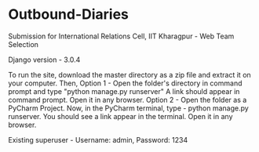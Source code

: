 # Outbound-Diaries

Submission for International Relations Cell, IIT Kharagpur - Web Team Selection

Django version - 3.0.4

To run the site, download the master directory as a zip file and extract it on your computer.
Then,
Option 1 - Open the folder's directory in command prompt and type "python manage.py runserver"
           A link should appear in command prompt. Open it in any browser.
Option 2 - Open the folder as a PyCharm Project.
           Now, in the PyCharm terminal, type - python manage.py runserver.
           You should see a link appear in the terminal. Open it in any browser.

Existing superuser - Username: admin,
                     Password: 1234
